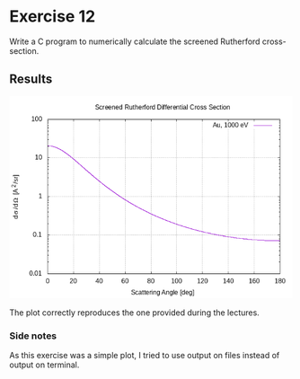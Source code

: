 # Exercise 12
Write a C program to numerically calculate the screened Rutherford cross-section.

## Results
![](RutherfordCrossSection.png)

The plot correctly reproduces the one provided during the lectures.

### Side notes
As this exercise was a simple plot, I tried to use output on files instead of output on terminal.
